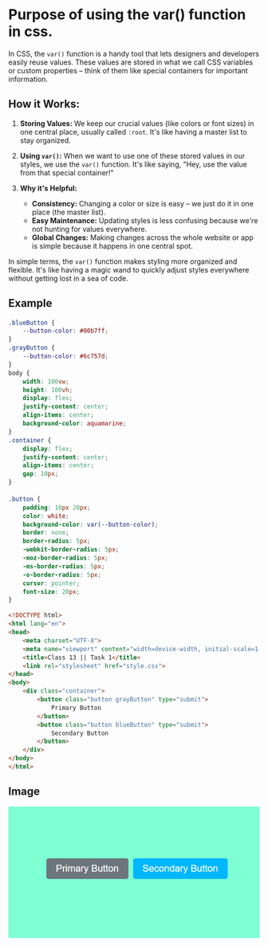 # Purpose of using the var() function in css.

In CSS, the `var()` function is a handy tool that lets designers and developers easily reuse values. These values are stored in what we call CSS variables or custom properties – think of them like special containers for important information.

## How it Works:

1. **Storing Values:**
   We keep our crucial values (like colors or font sizes) in one central place, usually called `:root`. It's like having a master list to stay organized.

2. **Using `var()`:**
   When we want to use one of these stored values in our styles, we use the `var()` function. It's like saying, "Hey, use the value from that special container!"

3. **Why it's Helpful:**
   - **Consistency:** Changing a color or size is easy – we just do it in one place (the master list).
   - **Easy Maintenance:** Updating styles is less confusing because we're not hunting for values everywhere.
   - **Global Changes:** Making changes across the whole website or app is simple because it happens in one central spot.

In simple terms, the `var()` function makes styling more organized and flexible. It's like having a magic wand to quickly adjust styles everywhere without getting lost in a sea of code.

## Example
```css
.blueButton {
    --button-color: #00b7ff;
}
.grayButton {
    --button-color: #6c757d;
}
body {
    width: 100vw;
    height: 100vh;
    display: flex;
    justify-content: center;
    align-items: center;
    background-color: aquamarine;
}
.container {
    display: flex;
    justify-content: center;
    align-items: center;
    gap: 10px;
}

.button {
    padding: 10px 20px;
    color: white;
    background-color: var(--button-color);
    border: none;
    border-radius: 5px;
    -webkit-border-radius: 5px;
    -moz-border-radius: 5px;
    -ms-border-radius: 5px;
    -o-border-radius: 5px;
    cursor: pointer;
    font-size: 20px;
}
```
```html
<!DOCTYPE html>
<html lang="en">
<head>
    <meta charset="UTF-8">
    <meta name="viewport" content="width=device-width, initial-scale=1.0">
    <title>Class 13 || Task 1</title>
    <link rel="stylesheet" href="style.css">
</head>
<body>
    <div class="container">
        <button class="button grayButton" type="submit">
            Primary Button
        </button>
        <button class="button blueButton" type="submit">
            Secondary Button
        </button>
    </div>
</body>
</html>
```
## Image
![Alt text](image.png)